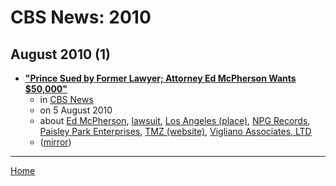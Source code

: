 # CBS News: 2010

## August 2010 (1)

 - [**"Prince Sued by Former Lawyer; Attorney Ed McPherson Wants $50,000"**](https://www.cbsnews.com/news/prince-sued-by-former-lawyer-attorney-ed-mcpherson-wants-50000/)
    - in [CBS News](../../../publications/a-e/cbs-news/index.md)
    - on 5 August 2010
    - about [Ed McPherson](../../../topics/ed-mcpherson/index.md), [lawsuit](../../../topics/lawsuit/index.md), [Los Angeles (place)](../../../topics/place/los-angeles/index.md), [NPG Records](../../../topics/npg-records/index.md), [Paisley Park Enterprises](../../../topics/paisley-park-enterprises/index.md), [TMZ (website)](../../../topics/website/tmz/index.md), [Vigliano Associates, LTD](../../../topics/vigliano-associates-ltd/index.md)
    - ([mirror](https://web.archive.org/web/*/https://www.cbsnews.com/news/prince-sued-by-former-lawyer-attorney-ed-mcpherson-wants-50000/))

----

[Home](../index.md)
